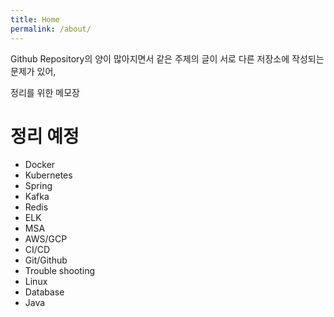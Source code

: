 ```yaml
---
title: Home
permalink: /about/
---
```


Github Repository의 양이 많아지면서 같은 주제의 글이 서로 다른 저장소에 작성되는 문제가 있어, 

정리를 위한 메모장



# 정리 예정

- Docker
- Kubernetes
- Spring
- Kafka
- Redis
- ELK
- MSA
- AWS/GCP
- CI/CD
- Git/Github
- Trouble shooting
- Linux
- Database
- Java